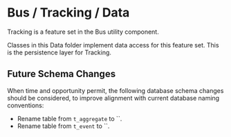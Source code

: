 # Bus / Tracking / Data

Tracking is a feature set in the Bus utility component.
  
Classes in this Data folder implement data access for this feature set. This is the persistence layer for Tracking.

## Future Schema Changes

When time and opportunity permit, the following database schema changes should be considered, to improve alignment with current database naming conventions:

* Rename table from `t_aggregate` to ``.
* Rename table from `t_event` to ``.
